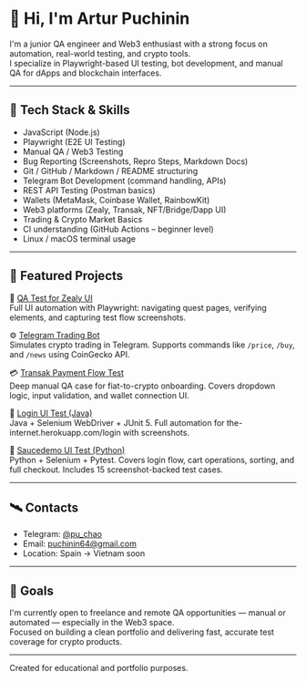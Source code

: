 # 👋 Hi, I'm Artur Puchinin

I'm a junior QA engineer and Web3 enthusiast with a strong focus on automation, real-world testing, and crypto tools.  
I specialize in Playwright-based UI testing, bot development, and manual QA for dApps and blockchain interfaces.

---

## 🔧 Tech Stack & Skills

- JavaScript (Node.js)
- Playwright (E2E UI Testing)
- Manual QA / Web3 Testing
- Bug Reporting (Screenshots, Repro Steps, Markdown Docs)
- Git / GitHub / Markdown / README structuring
- Telegram Bot Development (command handling, APIs)
- REST API Testing (Postman basics)
- Wallets (MetaMask, Coinbase Wallet, RainbowKit)
- Web3 platforms (Zealy, Transak, NFT/Bridge/Dapp UI)
- Trading & Crypto Market Basics
- CI understanding (GitHub Actions – beginner level)
- Linux / macOS terminal usage

---
## 🧩 Featured Projects

🧪 [QA Test for Zealy UI](https://github.com/Puchao64/qa-zealy-autotest)  
Full UI automation with Playwright: navigating quest pages, verifying elements, and capturing test flow screenshots.

⚙️ [Telegram Trading Bot](https://github.com/Puchao64/telegram-signal-bot)  
Simulates crypto trading in Telegram. Supports commands like `/price`, `/buy`, and `/news` using CoinGecko API.

💳 [Transak Payment Flow Test](https://github.com/Puchao64/qa-transak-payment-test)  
Deep manual QA case for fiat-to-crypto onboarding. Covers dropdown logic, input validation, and wallet connection UI.

🔐 [Login UI Test (Java)](https://github.com/Puchao64/qa-the-internet-java-autotest)  
Java + Selenium WebDriver + JUnit 5. Full automation for the-internet.herokuapp.com/login with screenshots.

🧪 [Saucedemo UI Test (Python)](https://github.com/Puchao64/saucedemo-pytest-autotest)  
Python + Selenium + Pytest. Covers login flow, cart operations, sorting, and full checkout. Includes 15 screenshot-backed test cases.

---

## 🛰️ Contacts

- Telegram: [@pu_chao](https://t.me/pu_chao)
- Email: puchinin64@gmail.com
- Location: Spain → Vietnam soon

---

## 📌 Goals

I'm currently open to freelance and remote QA opportunities — manual or automated — especially in the Web3 space.  
Focused on building a clean portfolio and delivering fast, accurate test coverage for crypto products.

---

Created for educational and portfolio purposes.
